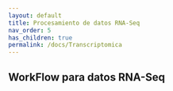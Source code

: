 ```yaml
---
layout: default
title: Procesamiento de datos RNA-Seq
nav_order: 5
has_children: true
permalink: /docs/Transcriptomica
---
```


## WorkFlow para datos RNA-Seq  

